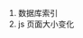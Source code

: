 <!--

input_dict = {'a': {'b': 'cc'}, 'd' : 'ee'}

flatten dict

def Solution1(input):
    def flatten (obj, parent_key):
        result = dict()
        for key, value in obj.items():
            result[parent_key + '.' + key] = value
        return result
    output = dict()
    for key, value in input.items():
        if (type (value) is dict):
            flatten_dict = flatten(value, key)
            for k, v in flatten_dict.items():
                output[k] = v
        else:
            output[key] = value
    return output

print (Solution1(input_dict))
     -->

1. 数据库索引
2. js 页面大小变化
